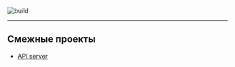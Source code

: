 ![build](https://github.com/DramatikMan/MLHL-gradwork-web-UI/actions/workflows/build.yml/badge.svg)

---

## Смежные проекты

- [API server](https://github.com/DramatikMan/MLHL-gradwork-server)
